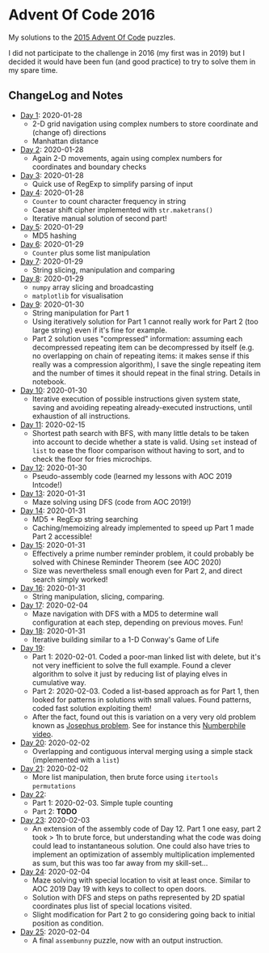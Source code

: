 # Advent Of Code 2016

My solutions to the [2015 Advent Of Code](https://adventofcode.com/2016) puzzles.

I did not participate to the challenge in 2016 (my first was in 2019) but I decided it would have been fun (and good practice) to try to solve them in my spare time.

## ChangeLog and Notes

* [Day 1](Day%2001.ipynb): 2020-01-28
  * 2-D grid navigation using complex numbers to store coordinate and (change of) directions
  * Manhattan distance
* [Day 2](Day%2002.ipynb): 2020-01-28
  * Again 2-D movements, again using complex numbers for coordinates and boundary checks
* [Day 3](Day%2003.ipynb): 2020-01-28
  * Quick use of RegExp to simplify parsing of input
* [Day 4](Day%2004.ipynb): 2020-01-28
  * `Counter` to count character frequency in string
  * Caesar shift cipher implemented with `str.maketrans()`
  * Iterative manual solution of second part!
* [Day 5](Day%2005.ipynb): 2020-01-29
  * MD5 hashing
* [Day 6](Day%2006.ipynb): 2020-01-29
  * `Counter` plus some list manipulation
* [Day 7](Day%2007.ipynb): 2020-01-29
  * String slicing, manipulation and comparing
* [Day 8](Day%2008.ipynb): 2020-01-29
  * `numpy` array slicing and broadcasting
  * `matplotlib` for visualisation
* [Day 9](Day%2009.ipynb): 2020-01-30
  * String manipulation for Part 1
  * Using iteratively solution for Part 1 cannot really work for Part 2 (too large string) even if it's fine for example. 
  * Part 2 solution uses "compressed" information: assuming each decompressed repeating item can be decompressed by itself (e.g. no overlapping on chain of repeating items: it makes sense if this really was a compression algorithm), I save the single repeating item and the number of times it should repeat in the final string. Details in notebook.
* [Day 10](Day%2010.ipynb): 2020-01-30
   * Iterative execution of possible instructions given system state, saving and avoiding repeating already-executed instructions, until exhaustion of all instructions. 
* [Day 11](Day%2011.ipynb): 2020-02-15
   * Shortest path search with BFS, with many little detals to be taken into account to decide whether a state is valid. Using `set` instead of `list` to ease the floor comparison without having to sort, and to check the floor for fries microchips.
* [Day 12](Day%2012.ipynb): 2020-01-30
   * Pseudo-assembly code (learned my lessons with AOC 2019 Intcode!)
* [Day 13](Day%2013.ipynb): 2020-01-31
  * Maze solving using DFS (code from AOC 2019!)
* [Day 14](Day%2014.ipynb): 2020-01-31
  * MD5 + RegExp string searching
  * Caching/memoizing already implemented to speed up Part 1 made Part 2 accessible!
* [Day 15](Day%2015.ipynb): 2020-01-31
  * Effectively a prime number reminder problem, it could probably be solved with Chinese Reminder Theorem (see AOC 2020)
  * Size was nevertheless small enough even for Part 2, and direct search simply worked!
* [Day 16](Day%2016.ipynb): 2020-01-31
  * String manipulation, slicing, comparing.
* [Day 17](Day%2017.ipynb): 2020-02-04
  * Maze navigation with DFS with a MD5 to determine wall configuration at each step, depending on previous moves. Fun!
* [Day 18](Day%2018.ipynb): 2020-01-31
  * Iterative building similar to a 1-D Conway's Game of Life
* [Day 19](Day%2019.ipynb):
  * Part 1: 2020-02-01. Coded a poor-man linked list with delete, but it's not very inefficient to solve the full example. Found a clever algorithm to solve it just by reducing list of playing elves in cumulative way. 
  * Part 2: 2020-02-03. Coded a list-based approach as for Part 1, then looked for patterns in solutions with small values. Found patterns, coded fast solution exploiting them! 
  * After the fact, found out this is variation on a very very old problem known as [Josephus problem](https://en.wikipedia.org/wiki/Josephus_problem). See for instance this [Numberphile video](https://www.youtube.com/watch?v=uCsD3ZGzMgE).
* [Day 20](Day%2020.ipynb): 2020-02-02
  * Overlapping and contiguous interval merging using a simple stack (implemented with a `list`)
* [Day 21](Day%2021.ipynb): 2020-02-02
  * More list manipulation, then brute force using `itertools` `permutations`
* [Day 22](Day%2021.ipynb): 
  * Part 1: 2020-02-03. Simple tuple counting
  * Part 2: **TODO**
* [Day 23](Day%2021.ipynb): 2020-02-03
  * An extension of the assembly code of Day 12. Part 1 one easy, part 2 took > 1h to brute force, but understanding what the code was doing could lead to instantaneous solution. One could also have tries to implement an optimization of assembly multiplication implemented as sum, but this was too far away from my skill-set...
* [Day 24](Day%2024.ipynb): 2020-02-04
  * Maze solving with special location to visit at least once. Similar to AOC 2019 Day 19 with keys to collect to open doors. 
  * Solution with DFS and steps on paths represented by 2D spatial coordinates plus list of special locations visited. 
  * Slight modification for Part 2 to go considering going back to initial position as condition.
* [Day 25](Day%2024.ipynb): 2020-02-04
  * A final `assembunny` puzzle, now with an output instruction.
